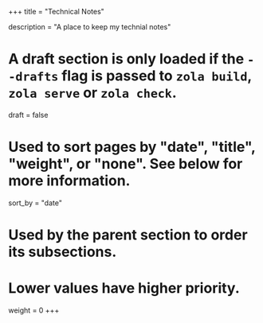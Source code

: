 +++
title = "Technical Notes"

description = "A place to keep my technial notes"

# A draft section is only loaded if the `--drafts` flag is passed to `zola build`, `zola serve` or `zola check`.
draft = false

# Used to sort pages by "date", "title", "weight", or "none". See below for more information.
sort_by = "date"

# Used by the parent section to order its subsections.
# Lower values have higher priority.
weight = 0
+++

